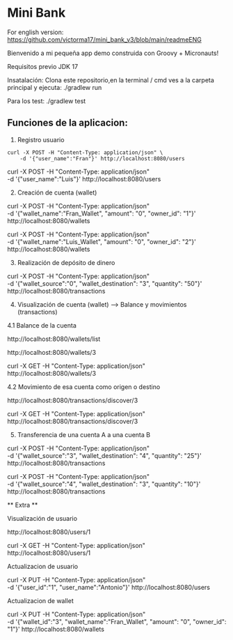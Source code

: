 # Mini Bank 

For english version: https://github.com/victorma17/mini_bank_v3/blob/main/readmeENG

Bienvenido a mi pequeña app demo construida con Groovy + Micronauts!

Requisitos previo JDK 17

Insatalación: Clona este repositorio,en la terminal / cmd ves a la carpeta principal y ejecuta: 
./gradlew run 

Para los test:
./gradlew test


## Funciones de la aplicacion:

1. Registro usuario

```shell
curl -X POST -H "Content-Type: application/json" \
    -d '{"user_name":"Fran"}' http://localhost:8080/users
```

curl -X POST -H "Content-Type: application/json" \
    -d '{"user_name":"Luis"}' http://localhost:8080/users


2. Creación de cuenta (wallet)

curl -X POST -H "Content-Type: application/json" \
    -d '{"wallet_name":"Fran_Wallet", "amount": "0", "owner_id": "1"}' http://localhost:8080/wallets
    
curl -X POST -H "Content-Type: application/json" \
    -d '{"wallet_name":"Luis_Wallet", "amount": "0", "owner_id": "2"}' http://localhost:8080/wallets


3. Realización de depósito de dinero

curl -X POST -H "Content-Type: application/json" \
    -d '{"wallet_source":"0", "wallet_destination": "3", "quantity": "50"}' http://localhost:8080/transactions


4. Visualización de cuenta (wallet) --> Balance y movimientos (transactions)

4.1 Balance de la cuenta

http://localhost:8080/wallets/list

http://localhost:8080/wallets/3

curl -X GET -H "Content-Type: application/json" \
  http://localhost:8080/wallets/3


4.2 Movimiento de esa cuenta como origen o destino

http://localhost:8080/transactions/discover/3

curl -X GET -H "Content-Type: application/json" \
  http://localhost:8080/transactions/discover/3


5. Transferencia de una cuenta A a una cuenta B

curl -X POST -H "Content-Type: application/json" \
    -d '{"wallet_source":"3", "wallet_destination": "4", "quantity": "25"}' http://localhost:8080/transactions

curl -X POST -H "Content-Type: application/json" \
    -d '{"wallet_source":"4", "wallet_destination": "3", "quantity": "10"}' http://localhost:8080/transactions



** Extra **

Visualización de usuario

http://localhost:8080/users/1

curl -X GET -H "Content-Type: application/json" \
  http://localhost:8080/users/1


Actualizacion de usuario

 curl -X PUT -H "Content-Type: application/json" \
    -d '{"user_id":"1", "user_name":"Antonio"}' http://localhost:8080/users


Actualizacion de wallet

curl -X PUT -H "Content-Type: application/json" \
    -d '{"wallet_id":"3", "wallet_name":"Fran_Wallet", "amount": "0", "owner_id": "1"}' http://localhost:8080/wallets

